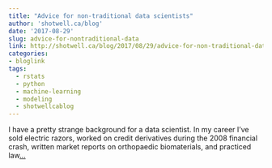 ```yaml
---
title: "Advice for non-traditional data scientists"
author: 'shotwell.ca/blog'
date: '2017-08-29'
slug: advice-for-nontraditional-data
link: http://shotwell.ca/blog/2017/08/29/advice-for-non-traditional-data-scientists/
categories:
- bloglink
tags:
  - rstats
  - python
  - machine-learning
  - modeling
  - shotwellcablog
---
```


I have a pretty strange background for a data scientist. In my career I’ve sold electric razors, worked on credit derivatives during the 2008 financial crash, written market reports on orthopaedic biomaterials, and practiced law[... <i class="fas fa-external-link-alt"></i>](http://shotwell.ca/blog/2017/08/29/advice-for-non-traditional-data-scientists/)

